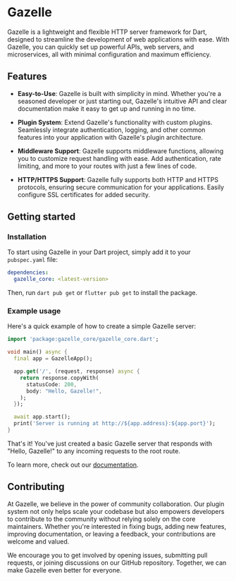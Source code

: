 # Gazelle

Gazelle is a lightweight and flexible HTTP server framework for Dart,
designed to streamline the development of web applications with ease.
With Gazelle, you can quickly set up powerful APIs, web servers, and
microservices, all with minimal configuration and maximum efficiency.

## Features

 - **Easy-to-Use**: Gazelle is built with simplicity in mind.
 Whether you're a seasoned developer or just starting out, Gazelle's intuitive
 API and clear documentation make it easy to get up and running in no time.

 - **Plugin System**: Extend Gazelle's functionality with custom plugins.
 Seamlessly integrate authentication, logging, and other common features into
 your application with Gazelle's plugin architecture.

 - **Middleware Support**: Gazelle supports middleware functions, allowing you to
 customize request handling with ease.
 Add authentication, rate limiting, and more to your routes with just a
 few lines of code.

 - **HTTP/HTTPS Support**: Gazelle fully supports both HTTP and HTTPS protocols,
 ensuring secure communication for your applications.
 Easily configure SSL certificates for added security.

## Getting started

### Installation

To start using Gazelle in your Dart project, simply add it to your `pubspec.yaml` file:
```yaml
dependencies:
  gazelle_core: <latest-version> 
```
Then, run `dart pub get` or `flutter pub get` to install the package.

### Example usage

Here's a quick example of how to create a simple Gazelle server:
```dart
import 'package:gazelle_core/gazelle_core.dart';

void main() async {
  final app = GazelleApp();

  app.get('/', (request, response) async {
    return response.copyWith(
      statusCode: 200,
      body: "Hello, Gazelle!",
    );
  }); 

  await app.start();
  print('Server is running at http://${app.address}:${app.port}');
}
```
That's it! You've just created a basic Gazelle server that responds with "Hello, Gazelle!"
to any incoming requests to the root route.

To learn more, check out our [documentation](https://docs.gazelle-dart.dev/).

## Contributing 

At Gazelle, we believe in the power of community collaboration.
Our plugin system not only helps scale your codebase but also empowers developers to
contribute to the community without relying solely on the core maintainers.
Whether you're interested in fixing bugs, adding new features, improving documentation, or leaving a feedback,
your contributions are welcome and valued.

We encourage you to get involved by opening issues, submitting pull requests,
or joining discussions on our GitHub repository.
Together, we can make Gazelle even better for everyone.
